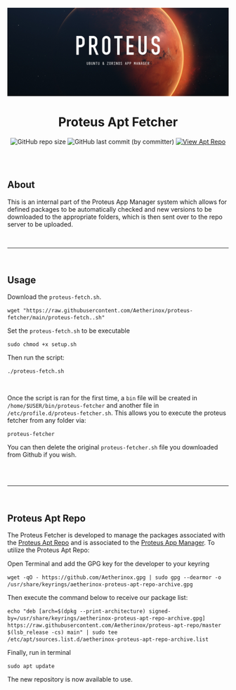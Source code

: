 <p align="center"><img src="https://raw.githubusercontent.com/Aetherinox/proteus-app-manager/main/docs/images/readme/banner_02.png" width="860"></p>
<h1 align="center"><b>Proteus Apt Fetcher</b></h1>

<div align="center">

![GitHub repo size](https://img.shields.io/github/repo-size/Aetherinox/proteus-apt-repo?label=size&color=59702a) ![GitHub last commit (by committer)](https://img.shields.io/github/last-commit/Aetherinox/proteus-apt-repo?color=b43bcc) [![View Apt Repo](https://img.shields.io/badge/Repo%20-%20View%20-%20%23f00e7f?logo=Linux&logoColor=FFFFFF&label=Repo)](https://github.com/Aetherinox/proteus-apt-repo/)

</div>

<br />
<br />

## About
This is an internal part of the Proteus App Manager system which allows for defined packages to be automatically checked and new versions to be downloaded to the appropriate folders, which is then sent over to the repo server to be uploaded.

<br />

---

<br />

## Usage
Download the `proteus-fetch.sh`.
```shell
wget "https://raw.githubusercontent.com/Aetherinox/proteus-fetcher/main/proteus-fetch..sh"
```

Set the `proteus-fetch.sh` to be executable

```shell
sudo chmod +x setup.sh
```

Then run the script:
```shell
./proteus-fetch.sh
```

<br />

Once the script is ran for the first time, a `bin` file will be created in `/home/$USER/bin/proteus-fetcher` and another file in `/etc/profile.d/proteus-fetcher.sh`. This allows you to execute the proteus fetcher from any folder via:
```shell
proteus-fetcher
```

You can then delete the original `proteus-fetcher.sh` file you downloaded from Github if you wish.

<br />

<br />

---

<br />

## Proteus Apt Repo
The Proteus Fetcher is developed to manage the packages associated with the [Proteus Apt Repo](https://github.com/Aetherinox/proteus-apt-repo) and is associated to the [Proteus App Manager](https://github.com/Aetherinox/proteus-app-manager). To utilize the Proteus Apt Repo:

Open Terminal and add the GPG key for the developer to your keyring

```shell
wget -qO - https://github.com/Aetherinox.gpg | sudo gpg --dearmor -o /usr/share/keyrings/aetherinox-proteus-apt-repo-archive.gpg
```

Then execute the command below to receive our package list:
```shell
echo "deb [arch=$(dpkg --print-architecture) signed-by=/usr/share/keyrings/aetherinox-proteus-apt-repo-archive.gpg] https://raw.githubusercontent.com/Aetherinox/proteus-apt-repo/master $(lsb_release -cs) main" | sudo tee /etc/apt/sources.list.d/aetherinox-proteus-apt-repo-archive.list
```

Finally, run in terminal
```shell
sudo apt update
```
The new repository is now available to use.
